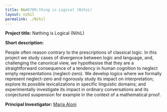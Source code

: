 ```yaml
---
title: N&#8709;thing is Logical (NihiL)
layout: nihil
permalink: ./Nihil
---
```


**Project title:** N&#8709;thing is Logical (NihiL)

**Short description:** 

  People often reason contrary to the prescriptions of classical logic. In this project we study cases of divergence between logic and language, and, challenging the canonical view, we hypothesise that they are a straightforward consequence of a tendency in human cognition to neglect empty representations (neglect-zero). We develop logics where we formally represent neglect-zero and rigorously study its impact on interpretation; explore its possible lexicalizations in specific linguistic domains; and experimentally investigate its impact in ordinary conversations and its conjectured suspension for example in the context of a mathematical proof.

**Principal Investigator:** 
[Maria Aloni](https://www.marialoni.org) 
